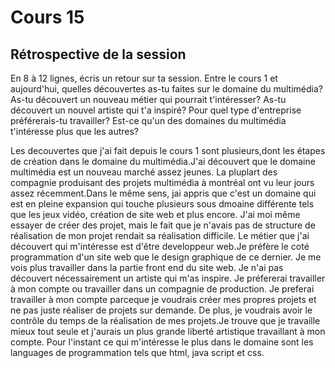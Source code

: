 # Cours 15
## Rétrospective de la session

En 8 à 12 lignes, écris un retour sur ta session. Entre le cours 1 et aujourd'hui, quelles découvertes as-tu faites sur le domaine du multimédia? As-tu découvert un nouveau métier qui pourrait t'intéresser? As-tu découvert un nouvel artiste qui t'a inspiré? Pour quel type d'entreprise préférerais-tu travailler? Est-ce qu'un des domaines du multimédia t'intéresse plus que les autres? 

Les decouvertes que j'ai fait depuis le cours 1 sont plusieurs,dont les étapes de création dans le domaine du multimédia.J'ai découvert que le domaine multimédia est un nouveau marché assez jeunes. La pluplart des compagnie produisant des projets multimédia à montréal ont vu leur jours assez récemment.Dans le même sens, jai appris que c'est un domaine qui est en pleine expansion qui touche plusieurs sous dmoaine différente tels que les jeux vidéo, création de site web et plus encore. J'ai moi même essayer de créer des projet, mais le fait que je n'avais pas de structure de réalisation de mon projet rendait sa réalisation difficile. Le métier que j'ai découvert qui m'intéresse est d'être developpeur web.Je préfère le coté programmation d'un site web que le design graphique de ce dernier. Je me vois plus travailler dans la partie front end du site web. Je n'ai pas découvert nécessairement un artiste qui m'as inspire. Je préfererai travailler à mon compte ou travailler dans un compagnie de production. Je preferai travailler à mon compte parceque je voudrais créer mes propres projets et ne pas juste réaliser de projets sur demande. De plus, je voudrais avoir le contrôle du temps de la réalisation de mes projets.Je trouve que je travaille mieux tout seule et j'aurais un plus grande liberté artistique travaillant à mon compte. Pour l'instant ce qui m'intéresse le plus dans le domaine sont les languages de programmation tels que html, java script et css.
